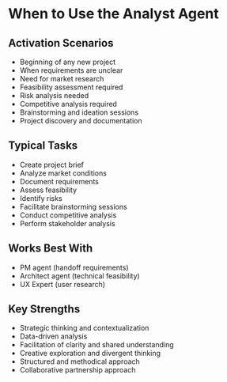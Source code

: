 # When to Use the Analyst Agent

## Activation Scenarios
- Beginning of any new project
- When requirements are unclear
- Need for market research
- Feasibility assessment required
- Risk analysis needed
- Competitive analysis required
- Brainstorming and ideation sessions
- Project discovery and documentation

## Typical Tasks
- Create project brief
- Analyze market conditions
- Document requirements
- Assess feasibility
- Identify risks
- Facilitate brainstorming sessions
- Conduct competitive analysis
- Perform stakeholder analysis

## Works Best With
- PM agent (handoff requirements)
- Architect agent (technical feasibility)
- UX Expert (user research)

## Key Strengths
- Strategic thinking and contextualization
- Data-driven analysis
- Facilitation of clarity and shared understanding
- Creative exploration and divergent thinking
- Structured and methodical approach
- Collaborative partnership approach